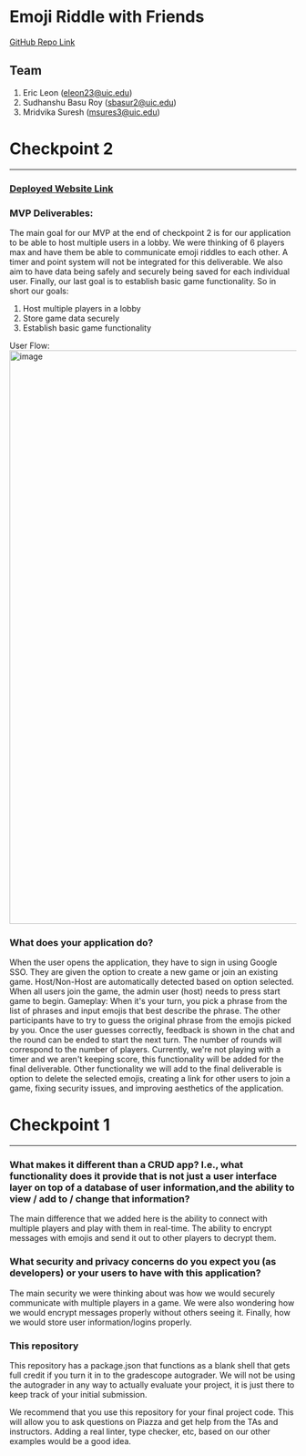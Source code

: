 # Emoji Riddle with Friends
[GitHub Repo Link](https://github.com/eleon23/final-project-emoji-riddle)
## Team
1. Eric Leon (eleon23@uic.edu)
2. Sudhanshu Basu Roy (sbasur2@uic.edu)
3. Mridvika Suresh (msures3@uic.edu)

# Checkpoint 2
-----------------
### [Deployed Website Link](https://brilliant-creponne-cdcbb0.netlify.app/)

### MVP Deliverables:
The main goal for our MVP at the end of checkpoint 2 is for our application to be able to host multiple users in a lobby. We were thinking of 6 players max and have them be able to communicate emoji riddles to each other. A timer and point system will not be integrated for this deliverable. We also aim to have data being safely and securely being saved for each individual user. Finally, our last goal is to establish basic game functionality. So in short our goals:
1. Host multiple players in a lobby
2. Store game data securely
3. Establish basic game functionality

User Flow:
<img width="1007" alt="image" src="https://github.com/eleon23/final-project-emoji-riddle/assets/77844841/c5fd16d5-aa2a-4e72-a86f-9f87a4ea4935">

### What does your application do?
When the user opens the application, they have to sign in using Google SSO. They are given the option to create a new game or join an existing game. Host/Non-Host are automatically detected based on option selected. When all users join the game, the admin user (host) needs to press start game to begin.
Gameplay: When it's your turn, you pick a phrase from the list of phrases and input emojis that best describe the phrase. The other participants have to try to guess the original phrase from the emojis picked by you. Once the user guesses correctly, feedback is shown in the chat and the round can be ended to start the next turn. The number of rounds will correspond to the number of players. Currently, we're not playing with a timer and we aren't keeping score, this functionality will be added for the final deliverable. Other functionality we will add to the final deliverable is option to delete the selected emojis, creating a link for other users to join a game, fixing security issues, and improving aesthetics of the application. 


# Checkpoint 1
-----------------
### What makes it different than a CRUD app? I.e., what functionality does it provide that is not just a user interface layer on top of a database of user information,and the ability to view / add to / change that information?

The main difference that we added here is the ability to connect with multiple players and play with them in real-time. The ability to encrypt messages with emojis and send it out to other players to decrypt them.

### What security and privacy concerns do you expect you (as developers) or your users to have with this application?

The main security we were thinking about was how we would securely communicate with multiple players in a game. We were also wondering how we would encrypt messages properly without others seeing it. Finally, how we would store user information/logins properly.

### This repository

This repository has a package.json that functions as a blank shell that gets full credit if you turn it in to the gradescope autograder. We will not be using the autograder in any way to actually evaluate your project, it is just there to keep track of your initial submission.

We recommend that you use this repository for your final project code. This will allow you to ask questions on Piazza and get help from the TAs and instructors. Adding a real linter, type checker, etc, based on our other examples would be a good idea.
